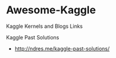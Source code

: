 # Awesome-Kaggle
Kaggle Kernels and Blogs Links


Kaggle Past Solutions  
* http://ndres.me/kaggle-past-solutions/  
